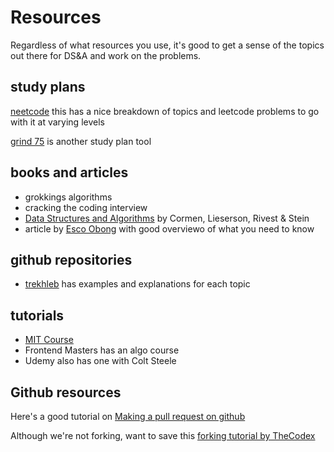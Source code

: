 # Resources
Regardless of what resources you use, it's good to get a sense of the topics out there for DS&A and work on the problems. 

## study plans
[neetcode](https://neetcode.io) this has a nice breakdown of topics and leetcode problems to go with it at varying levels

[grind 75](https://www.techinterviewhandbook.org/grind75?weeks=26&hours=1&difficulty=Easy) is another study plan tool

## books and articles
- grokkings algorithms 
- cracking the coding interview
- [Data Structures and Algorithms](https://edutechlearners.com/download/Introduction_to_algorithms-3rd%20Edition.pdf) by Cormen, Lieserson, Rivest & Stein
- article by [Esco Obong](https://medium.com/swlh/how-to-study-for-data-structures-and-algorithms-interviews-at-faang-65043e00b5df) with good overviewo of what you need to know

## github repositories
- [trekhleb](https://github.com/trekhleb/javascript-algorithms) has examples and explanations for each topic

## tutorials
- [MIT Course](https://medium.com/swlh/how-to-study-for-data-structures-and-algorithms-interviews-at-faang-65043e00b5df)
- Frontend Masters has an algo course
- Udemy also has one with Colt Steele

## Github resources
Here's a good tutorial on [Making a pull request on github](https://docs.github.com/en/get-started/quickstart/contributing-to-projects)

Although we're not forking, want to save this [forking tutorial by TheCodex](https://www.youtube.com/watch?v=nT8KGYVurIU)


